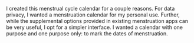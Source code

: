 I created this menstrual cycle calendar for a couple reasons. For data privacy, I wanted a menstruation calendar for my personal use. Further, while the supplemental options provided in existing menstruation apps can be very useful, I opt for a simpler interface. I wanted a calendar with one purpose and one purpose only: to mark the dates of menstruation.
